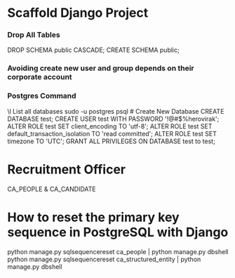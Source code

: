 # Scaffold Django Project

### Drop All Tables
DROP SCHEMA public CASCADE;
CREATE SCHEMA public;

### Avoiding create new user and group depends on their corporate account

### Postgres Command
\l List all databases
sudo -u postgres psql
    # Create New Database
        CREATE DATABASE test;
        CREATE USER test WITH PASSWORD '!@#$%herovirak';
        ALTER ROLE test SET client_encoding TO 'utf-8';
        ALTER ROLE test SET default_transaction_isolation TO 'read committed';
        ALTER ROLE test SET timezone TO 'UTC';
        GRANT ALL PRIVILEGES ON DATABASE test to test;

# Recruitment Officer
CA_PEOPLE & CA_CANDIDATE

# How to reset the primary key sequence in PostgreSQL with Django
python manage.py sqlsequencereset ca_people | python manage.py dbshell
python manage.py sqlsequencereset ca_structured_entity | python manage.py dbshell
